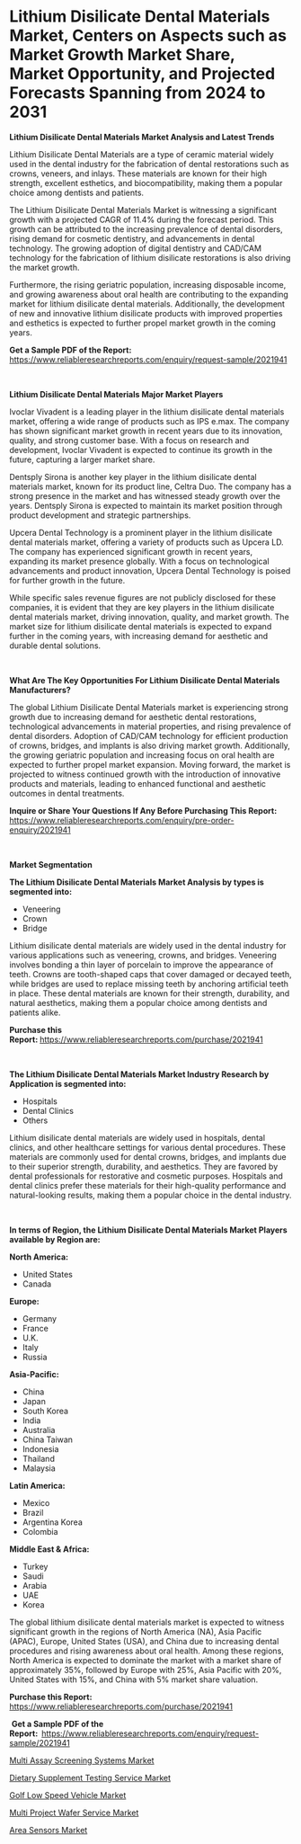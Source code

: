 <p><h1>Lithium Disilicate Dental Materials Market, Centers on Aspects such as Market Growth Market Share, Market Opportunity, and Projected Forecasts Spanning from 2024 to 2031</h1></p><p><strong>Lithium Disilicate Dental Materials Market Analysis and Latest Trends</strong></p>
<p><p>Lithium Disilicate Dental Materials are a type of ceramic material widely used in the dental industry for the fabrication of dental restorations such as crowns, veneers, and inlays. These materials are known for their high strength, excellent esthetics, and biocompatibility, making them a popular choice among dentists and patients.</p><p>The Lithium Disilicate Dental Materials Market is witnessing a significant growth with a projected CAGR of 11.4% during the forecast period. This growth can be attributed to the increasing prevalence of dental disorders, rising demand for cosmetic dentistry, and advancements in dental technology. The growing adoption of digital dentistry and CAD/CAM technology for the fabrication of lithium disilicate restorations is also driving the market growth.</p><p>Furthermore, the rising geriatric population, increasing disposable income, and growing awareness about oral health are contributing to the expanding market for lithium disilicate dental materials. Additionally, the development of new and innovative lithium disilicate products with improved properties and esthetics is expected to further propel market growth in the coming years.</p></p>
<p><strong>Get a Sample PDF of the Report:&nbsp;</strong> <a href="https://www.reliableresearchreports.com/enquiry/request-sample/2021941">https://www.reliableresearchreports.com/enquiry/request-sample/2021941</a></p>
<p>&nbsp;</p>
<p><strong>Lithium Disilicate Dental Materials Major Market Players</strong></p>
<p><p>Ivoclar Vivadent is a leading player in the lithium disilicate dental materials market, offering a wide range of products such as IPS e.max. The company has shown significant market growth in recent years due to its innovation, quality, and strong customer base. With a focus on research and development, Ivoclar Vivadent is expected to continue its growth in the future, capturing a larger market share.</p><p>Dentsply Sirona is another key player in the lithium disilicate dental materials market, known for its product line, Celtra Duo. The company has a strong presence in the market and has witnessed steady growth over the years. Dentsply Sirona is expected to maintain its market position through product development and strategic partnerships.</p><p>Upcera Dental Technology is a prominent player in the lithium disilicate dental materials market, offering a variety of products such as Upcera LD. The company has experienced significant growth in recent years, expanding its market presence globally. With a focus on technological advancements and product innovation, Upcera Dental Technology is poised for further growth in the future.</p><p>While specific sales revenue figures are not publicly disclosed for these companies, it is evident that they are key players in the lithium disilicate dental materials market, driving innovation, quality, and market growth. The market size for lithium disilicate dental materials is expected to expand further in the coming years, with increasing demand for aesthetic and durable dental solutions.</p></p>
<p>&nbsp;</p>
<p><strong>What Are The Key Opportunities For Lithium Disilicate Dental Materials Manufacturers?</strong></p>
<p><p>The global Lithium Disilicate Dental Materials market is experiencing strong growth due to increasing demand for aesthetic dental restorations, technological advancements in material properties, and rising prevalence of dental disorders. Adoption of CAD/CAM technology for efficient production of crowns, bridges, and implants is also driving market growth. Additionally, the growing geriatric population and increasing focus on oral health are expected to further propel market expansion. Moving forward, the market is projected to witness continued growth with the introduction of innovative products and materials, leading to enhanced functional and aesthetic outcomes in dental treatments.</p></p>
<p><strong>Inquire or Share Your Questions If Any Before Purchasing This Report:</strong> <a href="https://www.reliableresearchreports.com/enquiry/pre-order-enquiry/2021941">https://www.reliableresearchreports.com/enquiry/pre-order-enquiry/2021941</a></p>
<p>&nbsp;</p>
<p><strong>Market Segmentation</strong></p>
<p><strong>The Lithium Disilicate Dental Materials Market Analysis by types is segmented into:</strong></p>
<p><ul><li>Veneering</li><li>Crown</li><li>Bridge</li></ul></p>
<p><p>Lithium disilicate dental materials are widely used in the dental industry for various applications such as veneering, crowns, and bridges. Veneering involves bonding a thin layer of porcelain to improve the appearance of teeth. Crowns are tooth-shaped caps that cover damaged or decayed teeth, while bridges are used to replace missing teeth by anchoring artificial teeth in place. These dental materials are known for their strength, durability, and natural aesthetics, making them a popular choice among dentists and patients alike.</p></p>
<p><strong>Purchase this Report:&nbsp;</strong><a href="https://www.reliableresearchreports.com/purchase/2021941">https://www.reliableresearchreports.com/purchase/2021941</a></p>
<p>&nbsp;</p>
<p><strong>The Lithium Disilicate Dental Materials Market Industry Research by Application is segmented into:</strong></p>
<p><ul><li>Hospitals</li><li>Dental Clinics</li><li>Others</li></ul></p>
<p><p>Lithium disilicate dental materials are widely used in hospitals, dental clinics, and other healthcare settings for various dental procedures. These materials are commonly used for dental crowns, bridges, and implants due to their superior strength, durability, and aesthetics. They are favored by dental professionals for restorative and cosmetic purposes. Hospitals and dental clinics prefer these materials for their high-quality performance and natural-looking results, making them a popular choice in the dental industry.</p></p>
<p>&nbsp;</p>
<p><strong>In terms of Region, the Lithium Disilicate Dental Materials Market Players available by Region are:</strong></p>
<p>
    <p> <strong> North America: </strong>
        <ul>
            <li>United States</li>
            <li>Canada</li>
        </ul>
        </p> 
    <p> <strong> Europe: </strong>
        <ul>
            <li>Germany</li>
            <li>France</li>
            <li>U.K.</li>
            <li>Italy</li>
            <li>Russia</li>
        </ul>
        </p> 
    <p> <strong> Asia-Pacific: </strong>
        <ul>
            <li>China</li>
            <li>Japan</li>
            <li>South Korea</li>
            <li>India</li>
            <li>Australia</li>
            <li>China Taiwan</li>
            <li>Indonesia</li>
            <li>Thailand</li>
            <li>Malaysia</li>
        </ul>
        </p> 
    <p> <strong> Latin America: </strong>
        <ul>
            <li>Mexico</li>
            <li>Brazil</li>
            <li>Argentina Korea</li>
            <li>Colombia</li>
        </ul>
        </p> 
    <p> <strong> Middle East & Africa: </strong>
        <ul>
            <li>Turkey</li>
            <li>Saudi</li>
            <li>Arabia</li>
            <li>UAE</li>
            <li>Korea</li>
        </ul>
    </p>
    </p>
<p><p>The global lithium disilicate dental materials market is expected to witness significant growth in the regions of North America (NA), Asia Pacific (APAC), Europe, United States (USA), and China due to increasing dental procedures and rising awareness about oral health. Among these regions, North America is expected to dominate the market with a market share of approximately 35%, followed by Europe with 25%, Asia Pacific with 20%, United States with 15%, and China with 5% market share valuation.</p></p>
<p><strong>Purchase this Report: </strong><a href="https://www.reliableresearchreports.com/purchase/2021941">https://www.reliableresearchreports.com/purchase/2021941</a></p>
<p>&nbsp;<strong>Get a Sample PDF of the Report:&nbsp;&nbsp;</strong><a href="https://www.reliableresearchreports.com/enquiry/request-sample/2021941">https://www.reliableresearchreports.com/enquiry/request-sample/2021941</a></p>
<p><strong></strong></p>
<p><p><a href="https://github.com/nathandecarvalho/Market-Research-Report-List-2/blob/main/multi-assay-screening-systems-market.md">Multi Assay Screening Systems Market</a></p><p><a href="https://sudsy-motorcycle-bbc.notion.site/Dietary-Supplement-Testing-Service-Market-Research-Report-Forecasted-for-Period-from-2024-2031-by-123bf515d6d6441f9ba78f9ac7b8eaa5">Dietary Supplement Testing Service Market</a></p><p><a href="https://meowing-canidae-761.notion.site/Golf-Low-Speed-Vehicle-Market-Offers-Provide-Insightful-Data-for-the-Time-Period-from-2024-to-2031-a-306267d77b1f492698c186841387cf00">Golf Low Speed Vehicle Market</a></p><p><a href="https://view.publitas.com/reportprime-1/multi-project-wafer-service-market-research-report-provides-thorough-industry-overview-which-offers-an-in-depth-analysis-of-product-trends-and-new-market-divisions/">Multi Project Wafer Service Market</a></p><p><a href="https://view.publitas.com/reportprime-1/area-sensors-market-research-report-unlocks-analysis-on-the-market-financial-status-market-size-and-market-revenue-upto-2031/">Area Sensors Market</a></p></p>